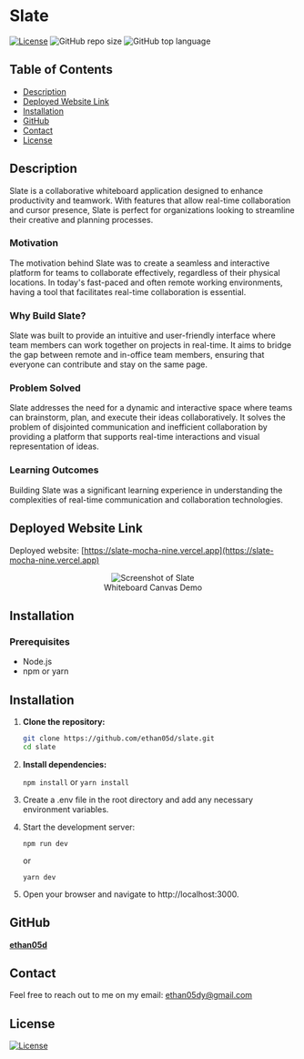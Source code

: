 # Slate

[![License](https://img.shields.io/static/v1?label=License&message=MIT&color=blue&style=plastic&logo=appveyor)](https://opensource.org/license/MIT)
![GitHub repo size](https://img.shields.io/github/repo-size/ethan05d/slate?style=plastic)
![GitHub top language](https://img.shields.io/github/languages/top/ethan05d/slate?style=plastic)

## Table of Contents

- [Description](#description)
- [Deployed Website Link](#deployed-website-link)
- [Installation](#installation)
- [GitHub](#github)
- [Contact](#contact)
- [License](#license)

## Description

Slate is a collaborative whiteboard application designed to enhance productivity and teamwork. With features that allow real-time collaboration and cursor presence, Slate is perfect for organizations looking to streamline their creative and planning processes.

### Motivation

The motivation behind Slate was to create a seamless and interactive platform for teams to collaborate effectively, regardless of their physical locations. In today's fast-paced and often remote working environments, having a tool that facilitates real-time collaboration is essential.

### Why Build Slate?

Slate was built to provide an intuitive and user-friendly interface where team members can work together on projects in real-time. It aims to bridge the gap between remote and in-office team members, ensuring that everyone can contribute and stay on the same page.

### Problem Solved

Slate addresses the need for a dynamic and interactive space where teams can brainstorm, plan, and execute their ideas collaboratively. It solves the problem of disjointed communication and inefficient collaboration by providing a platform that supports real-time interactions and visual representation of ideas.

### Learning Outcomes

Building Slate was a significant learning experience in understanding the complexities of real-time communication and collaboration technologies.

## Deployed Website Link

Deployed website: [https://slate-mocha-nine.vercel.app](https://slate-mocha-nine.vercel.app)

<p align="center">
  <img alt="Screenshot of Slate" src="assets/images/clone.png"><br>
  Whiteboard Canvas Demo
</p>

## Installation

### Prerequisites

- Node.js
- npm or yarn

## Installation

1. **Clone the repository:**

   ```bash
   git clone https://github.com/ethan05d/slate.git
   cd slate
   ```

2. **Install dependencies:**

   `npm install`
   or
   `yarn install`

3. Create a .env file in the root directory and add any necessary environment variables.

4. Start the development server:

   `npm run dev`

   or

   `yarn dev`

5. Open your browser and navigate to http://localhost:3000.

## GitHub

<a href="https://github.com/ethan05d"><strong>ethan05d</a></strong>

## Contact

Feel free to reach out to me on my email:
ethan05dy@gmail.com

## License

[![License](https://img.shields.io/static/v1?label=Licence&message=MIT&color=blue)](https://opensource.org/license/MIT)

